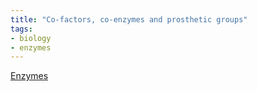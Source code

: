 ```yaml
---
title: "Co-factors, co-enzymes and prosthetic groups"
tags:
- biology
- enzymes
---
```





[Enzymes](sixth/Biology/Enzymes/Enzymes)